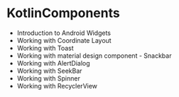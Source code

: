 # KotlinComponents

- Introduction to Android Widgets
- Working with Coordinate Layout
- Working with Toast
- Working with material design component - Snackbar
- Working with AlertDialog
- Working with SeekBar
- Working with Spinner
- Working with RecyclerView
